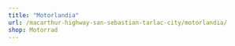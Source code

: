 ```yaml
---
title: "Motorlandia"
url: /macarthur-highway-san-sebastian-tarlac-city/motorlandia/
shop: Motorrad
---
```

